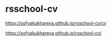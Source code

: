 # rsschool-cv
https://sofyakukhareva.github.io/rsschool-cv/cv

https://sofyakukhareva.github.io/rsschool-cv/
